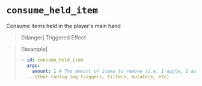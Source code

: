 # `consume_held_item`

Consume items held in the player's main hand

> [!danger] Triggered Effect

> [!example]
> ```yaml
> - id: consume_held_item
>   args:
>     amount: 1 # The amount of items to remove (i.e. 1 apple, 2 apples, etc)
>   ...other config (eg triggers, filters, mutators, etc)
> ```
